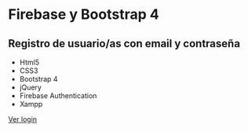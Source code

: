 # Firebase y Bootstrap 4
## Registro de usuario/as con email y contraseña

- Html5
- CSS3
- Bootstrap 4
- jQuery
- Firebase Authentication 
- Xampp

[Ver login](https://stf-aguilar.github.io/firebase-registro-usuarios/)
   
